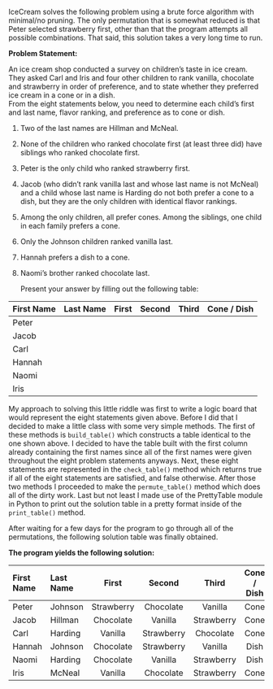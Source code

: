 IceCream solves the following problem using a brute force algorithm with minimal/no pruning. The only permutation that
is somewhat reduced is that Peter selected strawberry first, other than that the program attempts all possible 
combinations. That said, this solution takes a very long time to run.

**Problem Statement:**

An ice cream shop conducted a survey on children’s taste in ice cream.  They asked Carl and 
Iris and four other children to rank vanilla, chocolate and strawberry in order of preference, 
and to state whether they preferred ice cream in a cone or in a dish.  
From the eight statements below, you need to determine each child’s first and last name, 
flavor ranking, and preference as to cone or dish.
    
1.   Two of the last names are Hillman and McNeal.
2.   None of the children who ranked chocolate first (at least three did) have siblings who
      ranked chocolate first.
3.   Peter is the only child who ranked strawberry first.
4.   Jacob (who didn’t rank vanilla last and whose last name is not McNeal) and a child 
      whose last name is Harding do not both prefer a cone to a dish, but they are the only
      children with identical flavor rankings. 
5.   Among the only children, all prefer cones.
      Among the siblings, one child in each family prefers a cone.
6.   Only the Johnson children ranked vanilla last.
7.   Hannah prefers a dish to a cone.
8.   Naomi’s brother ranked chocolate last.  

        Present your answer by filling out the following table:

| First Name | Last Name |   First |  Second	|  Third	 | Cone / Dish |
| :--------  | :-------: | :-----: | :------: | :------: | :---------: |
|Peter       |           |         |          |          |             |
|Jacob       |           |         |          |          |             |
|Carl        |           |         |          |          |             |
|Hannah      |           |         |          |          |             |
|Naomi       |           |         |          |          |             |
|Iris        |           |         |          |          |             |
					
My approach to solving this little riddle was first to write a logic board that would represent
the eight statements given above. Before I did that I decided to make a little class with some
very simple methods. The first of these methods is `build_table()` which constructs a table 
identical to the one shown above. I decided to have the table built with the first column 
already containing the first names since all of the first names were given throughout the eight
problem statements anyways. Next, these eight statements are represented in the `check_table()` 
method which returns true if all of the eight statements are satisfied, and false otherwise. After 
those two methods I proceeded to make the `permute_table()` method which does all of the dirty work.
Last but not least I made use of the PrettyTable module in Python to print out the solution table
in a pretty format inside of the `print_table()` method.

After waiting for a few days for the program to go through all of the permutations, the following
solution table was finally obtained.

**The program yields the following solution:**

| First Name | Last Name |   First |  Second	|  Third	 | Cone / Dish |
| :--------  | :-------  | :-----: | :------: | :------: | :---------: |
|Peter       |Johnson    |Strawberry|Chocolate|Vanilla   |    Cone     |
|Jacob       |Hillman    |Chocolate|Vanilla|Strawberry   |    Cone     |
|Carl        |Harding    |Vanilla|Strawberry|Chocolate   |    Cone     |
|Hannah      |Johnson    |Chocolate|Strawberry|Vanilla   |    Dish     |
|Naomi       |Harding    |Chocolate|Vanilla|Strawberry   |    Dish     |
|Iris        |McNeal     |Vanilla|Chocolate|Strawberry   |    Cone     |
